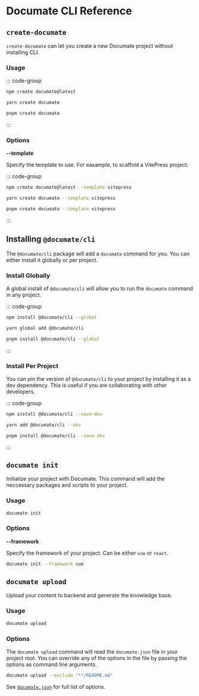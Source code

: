 # Documate CLI Reference

## `create-documate`

`create-documate` can let you create a new Documate project without installing CLI.

### Usage

::: code-group

```bash [npm]
npm create documate@latest
```

```bash [yarn]
yarn create documate
```

```bash [pnpm]
pnpm create documate
```

:::

### Options

__--template__

Specify the template to use. For eaxample, to scaffold a VitePress project:

::: code-group

```bash [npm]
npm create documate@latest --template vitepress
```

```bash [yarn]
yarn create documate --template vitepress
```

```bash [pnpm]
pnpm create documate --template vitepress
```

:::

## Installing `@documate/cli`

The `@documate/cli` package will add a `documate` command for you. You can either install it globally or per project.

### Install Globally

A global install of `@documate/cli` will allow you to run the `documate` command in any project.

::: code-group

```bash [npm]
npm install @documate/cli --global
```

```bash [yarn]
yarn global add @documate/cli
```

```bash [pnpm]
pnpm install @documate/cli --global
```

:::

### Install Per Project

You can pin the version of `@documate/cli` to your project by installing it as a dev dependency. This is useful if you are collaborating with other developers.

::: code-group

```bash [npm]
npm install @documate/cli --save-dev
```

```bash [yarn]
yarn add @documate/cli --dev
```

```bash [pnpm]
pnpm install @documate/cli --save-dev
```

:::

## `documate init`

Initialize your project with Documate. This command will add the neccessary packages and scripts to your project.

### Usage

```bash
documate init
```

### Options

__--framework__

Specify the framework of your project. Can be either `vue` or `react`.

```bash
documate init --framework vue
```

## `documate upload`

Upload your content to backend and generate the knowledge base.

### Usage

```bash
documate upload
``` 

### Options

The `documate upload` command will read the `documate.json` file in your project root. You can override any of the options in the file by passing the options as command line arguments.

```bash
documate upload --exclude "**/README.md"
```

See [`documate.json`](/reference/documate-config.md) for full list of options.

